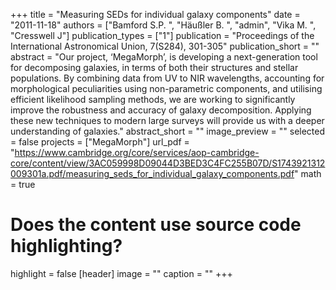 +++
title = "Measuring SEDs for individual galaxy components"
date = "2011-11-18"
authors = ["Bamford S.P. ", "Häußler B. ", "admin", "Vika M. ", "Cresswell J"]
publication_types = ["1"]
publication = "Proceedings of the International Astronomical Union, 7(S284), 301-305"
publication_short = ""
abstract = "Our project, ‘MegaMorph’, is developing a next-generation tool for decomposing galaxies, in terms of both their structures and stellar populations. By combining data from UV to NIR wavelengths, accounting for morphological peculiarities using non-parametric components, and utilising efficient likelihood sampling methods, we are working to significantly improve the robustness and accuracy of galaxy decomposition. Applying these new techniques to modern large surveys will provide us with a deeper understanding of galaxies."
abstract_short = ""
image_preview = ""
selected = false
projects = ["MegaMorph"]
url_pdf = "https://www.cambridge.org/core/services/aop-cambridge-core/content/view/3AC059998D09044D3BED3C4FC255B07D/S1743921312009301a.pdf/measuring_seds_for_individual_galaxy_components.pdf"
math = true
# Does the content use source code highlighting?
highlight = false
[header]
image = ""
caption = ""
+++
